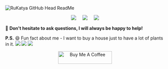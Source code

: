 <img src="https://res.cloudinary.com/dwqjxatlu/image/upload/v1711467352/Desktop_-_4_umfwy5.jpg" alt="RuKatya GitHub Head ReadMe"/>
<p align="center">
   <a href="mailto:katyafox93@gmail.com?subject=Hi%20Katya!"><img src="https://img.shields.io/badge/gmail-%23D14836.svg?&style=for-the-badge&logo=gmail&logoColor=white" /></a>&nbsp;&nbsp;&nbsp;&nbsp;
  <a href="https://www.facebook.com/KatyaFox/"><img src="https://img.shields.io/badge/facebook-%233B5998.svg?&style=for-the-badge&logo=facebook&logoColor=white" /></a>&nbsp;&nbsp;&nbsp;&nbsp;
  <a href="https://www.linkedin.com/in/katya-rukosuev/"><img src="https://img.shields.io/badge/linkedin-%230077B5.svg?&style=for-the-badge&logo=linkedin&logoColor=white" /></a>
</p>

:email: **Don't hesitate to ask questions, I will always be happy to help!**

**P.S.** 😄 Fun fact about me  - I want to buy a house just to have a lot of plants in it.
![](https://komarev.com/ghpvc/?username=RuKatya&style=flat-square&label=Views&color=blueviolet) 
![](https://badges.pufler.dev/repos/RuKatya?color=black&logo=github)
![](https://badges.pufler.dev/visits/RuKatya/RuKatya?color=blue)
<p align="center">
  <a href="https://ko-fi.com/katyaru" target="_blank" rel="noreferrer nofollow">
      <img src="https://cdn.buymeacoffee.com/buttons/default-red.png" alt="Buy Me A Coffee" height="40" width="170" >
    </a>
</p>
